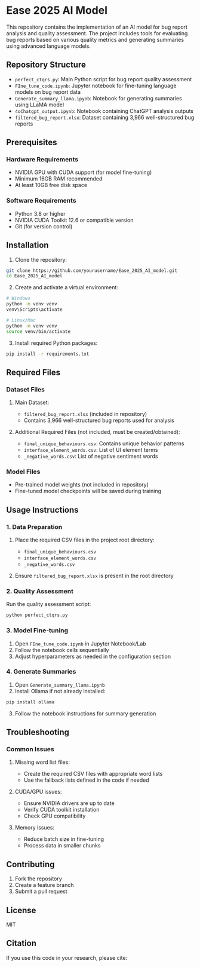 # Ease 2025 AI Model

This repository contains the implementation of an AI model for bug report analysis and quality assessment. The project includes tools for evaluating bug reports based on various quality metrics and generating summaries using advanced language models.

## Repository Structure

- `perfect_ctqrs.py`: Main Python script for bug report quality assessment
- `FIne_tune_code.ipynb`: Jupyter notebook for fine-tuning language models on bug report data
- `Generate_summary_llama.ipynb`: Notebook for generating summaries using LLaMA model
- `4oChatgpt_output.ipynb`: Notebook containing ChatGPT analysis outputs
- `filtered_bug_report.xlsx`: Dataset containing 3,966 well-structured bug reports

## Prerequisites

### Hardware Requirements
- NVIDIA GPU with CUDA support (for model fine-tuning)
- Minimum 16GB RAM recommended
- At least 10GB free disk space

### Software Requirements
- Python 3.8 or higher
- NVIDIA CUDA Toolkit 12.6 or compatible version
- Git (for version control)

## Installation

1. Clone the repository:
```bash
git clone https://github.com/yourusername/Ease_2025_AI_model.git
cd Ease_2025_AI_model
```

2. Create and activate a virtual environment:
```bash
# Windows
python -m venv venv
venv\Scripts\activate

# Linux/Mac
python -m venv venv
source venv/bin/activate
```

3. Install required Python packages:
```bash
pip install -r requirements.txt
```

## Required Files

### Dataset Files
1. Main Dataset:
   - `filtered_bug_report.xlsx` (included in repository)
   - Contains 3,966 well-structured bug reports used for analysis

2. Additional Required Files (not included, must be created/obtained):
   - `final_unique_behaviours.csv`: Contains unique behavior patterns
   - `interface_element_words.csv`: List of UI element terms
   - `_negative_words.csv`: List of negative sentiment words

### Model Files
- Pre-trained model weights (not included in repository)
- Fine-tuned model checkpoints will be saved during training

## Usage Instructions

### 1. Data Preparation
1. Place the required CSV files in the project root directory:
   - `final_unique_behaviours.csv`
   - `interface_element_words.csv`
   - `_negative_words.csv`

2. Ensure `filtered_bug_report.xlsx` is present in the root directory

### 2. Quality Assessment
Run the quality assessment script:
```bash
python perfect_ctqrs.py
```

### 3. Model Fine-tuning
1. Open `FIne_tune_code.ipynb` in Jupyter Notebook/Lab
2. Follow the notebook cells sequentially
3. Adjust hyperparameters as needed in the configuration section

### 4. Generate Summaries
1. Open `Generate_summary_llama.ipynb`
2. Install Ollama if not already installed:
```bash
pip install ollama
```
3. Follow the notebook instructions for summary generation

## Troubleshooting

### Common Issues
1. Missing word list files:
   - Create the required CSV files with appropriate word lists
   - Use the fallback lists defined in the code if needed

2. CUDA/GPU issues:
   - Ensure NVIDIA drivers are up to date
   - Verify CUDA toolkit installation
   - Check GPU compatibility

3. Memory issues:
   - Reduce batch size in fine-tuning
   - Process data in smaller chunks

## Contributing

1. Fork the repository
2. Create a feature branch
3. Submit a pull request

## License

MIT

## Citation

If you use this code in your research, please cite:


